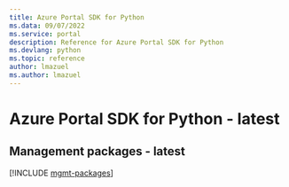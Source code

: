 ```yaml
---
title: Azure Portal SDK for Python
ms.data: 09/07/2022
ms.service: portal
description: Reference for Azure Portal SDK for Python
ms.devlang: python
ms.topic: reference
author: lmazuel
ms.author: lmazuel
---
```

# Azure Portal SDK for Python - latest

## Management packages - latest
[!INCLUDE [mgmt-packages](portal-mgmt-index.md)]